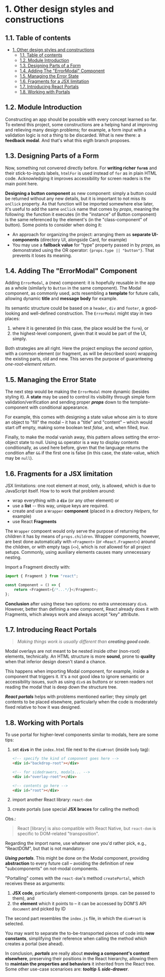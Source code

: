 # 1. Other design styles and constructions

## 1.1. Table of contents

- [1. Other design styles and constructions](#1-other-design-styles-and-constructions)
  - [1.1. Table of contents](#11-table-of-contents)
  - [1.2. Module Introduction](#12-module-introduction)
  - [1.3. Designing Parts of a Form](#13-designing-parts-of-a-form)
  - [1.4. Adding The "ErrorModal" Component](#14-adding-the-errormodal-component)
  - [1.5. Managing the Error State](#15-managing-the-error-state)
  - [1.6. Fragments for a JSX limitation](#16-fragments-for-a-jsx-limitation)
  - [1.7. Introducing React Portals](#17-introducing-react-portals)
  - [1.8. Working with Portals](#18-working-with-portals)

## 1.2. Module Introduction

Constructing an app should be possible with every concept learned so far. To extend this project, some constructions are a helping hand at improving and relieving many design problems; for example, a form input with a validation logic is not a thing to be discarded. What is new there: a **feedback modal**. And that's what this eigth branch proposes.

## 1.3. Designing Parts of a Form

Now, something not convered directly before. For **writing richer `form`s** and their stick-to-inputs labels, `htmlFor` is used instead of `for` as in plain HTML code. Acknowledging it improves accessibility for screen readers is the main point here.

**Designing a button component** as new component: simply a button could be returned without any new details, but it is important to not miss its `onClick` property. As that function will be imported somewhere else later, it's useful to add the same `onClick` name that comes by _props_, meaning the following: the function it executes (in the "instance" of Button component) is the same referenced by the element's (in the "class-component" of button). Some points to consider when doing it:

-   An approach for organizing the project: arranging them as **separate UI-components** (directory UI, alongside Card, for example)
-   You may use a **fallback value** for "type" property passed in by _props_, as demonstrated using the OR operator: `{props.type || "button"}`. That prevents it loses its meaning.

## 1.4. Adding The "ErrorModal" Component

Adding `ErrorModal`, a (new) component: it is hopefully reusable in the app as a whole (similarly to `Button` in the same component). The Modal component, as commonly used, acts resembling a **template** for future calls, allowing dynamic **title** and **message body** for example.

Its semantic structure could be based on a `header`, `div` and `footer`, a good-looking and well-defined construction. The `ErrorModal` might stay in two places:

1. where it is generated (in this case, the place would be the `form`), or
2. the highest-level component, given that it would be part of the UI, simply.

Both strategies are all right. Here the project employs the _second option_, with a common element (or fragment, as will be described soon) wrapping the existing parts, old and new. This serves the purpose of guaranteeing _one-root-element return_.

## 1.5. Managing the Error State

The next step would be making the `ErrorModal` more dynamic (besides styling it). A **state** may be used to control its visibility through simple form validation/verification and sending proper **_props_** down to the template-component with conditional appearance.

For example, this comes with designing a state value whose aim is to store an object to "fill" the modal – it has a "title" and "content" – which would start off empty, making some boolean test _false_, and, when filled, _true_.

Finally, to make the modal vanish away, this pattern allows setting the error-object state to null. Using `&&` operator is a way to display contents conditionally, as used here before, given that the language returns the condition after `&&` if the first one is false (in this case, the state-value, which may be `null`).

## 1.6. Fragments for a JSX limitation

JSX limitations: one root element at most, only, is allowed, which is due to JavaScript itself. How to to work that problem around:

-   wrap everything with a **`div`** (or any other element) or
-   use a **list** -- this way, unique keys are required.
-   create and use a `Wrapper` **component** (placed in a directory _Helpers_, for example)
-   use React **Fragments**

The `Wrapper` compoent would only serve the purpose of returning the children it has by means of `props.children`. Wrapper components, however, are best done automatically with `<Fragment>` (or `<React.Fragment>`) around the children, or with empty tags (`<>`), which is _not_ allowed for all project setups. Commonly, using auxiliary elements causes many unnecessary nesting.

Import a Fragment directly with:

```javascript
import { Fragment } from "react";

const Component = () => {
    return <Fragment>{/*...*/}</Fragment>;
};
```

**Conclusion** after using these two options: no extra unnecessary `div`s. However, better than defining a new component, React already does it with Fragments, which always work and always accept "key" attribute.

## 1.7. Introducing React Portals

> _Making things work is usually different than **creating good code**_.

Modal overlays are not meant to be nested inside other (non-root) elements, technically. An HTML structure is more **sound**, prone to **quality** when that inferior design doesn't stand a chance.

This happens when importing Modal component, for example, inside a component that triggers it. It's a not good idea to ignore semantic or accessibility issues, such as using `div`s as buttons or screen readers not reading the modal that is deep down the structure tree.

**_React portals_** helps with problems mentioned earlier; they simply get contents to be placed elsewhere, particularly when the code is moderately fixed relative to how it was designed.

## 1.8. Working with Portals

To use portal for higher-level components similar to modals, here are some tips:

1. set **`div`s** in the `index.html` file next to the `div#root` (inside `body` tag):

    ```html
    <!-- specify the kind of component goes here -->
    <div id="backdrop-root"></div>

    <!-- for sidedrawers, modals... -->
    <div id="overlay-root"></div>

    <!-- contents go here -->
    <div id="root"></div>
    ```

2. import another React library: `react-dom`
3. create portals (use special **JSX braces** for calling the method)

Obs.:

> React \[library\] is also compatible with React Native, but `react-dom` is specific to DOM-related "transposition".

Regarding the import name, use whatever one you'd rather pick, e.g., "ReactDOM", but that is not mandatory.

**_Using portals_**. This might be done on the Modal component, providing **abstraction** to every future call – avoiding the definition of new "subcomponents" on not-modal components.

"Portalling" comes with the `react-dom`'s method `createPortal`, which receives these as arguments:

1. **JSX code**, particularly element-components (props. can be passed to them), and
2. the **element** which it points to – it can be accessed by DOM'S API `document` and picked by ID

The second part resembles the `index.js` file, in which the `div#root` is selected.

You may want to separate the to-be-transported pieces of code into **new constants**, simplifying their reference when calling the method which creates a portal (see ahead).

In conclusion, _**portals**_ are really about **moving a component's content elsewhere**, preserving their positions in the React hierarchy, allowing them to **maintain the properties and behaviors** it inherited from the React tree. Some other use-case scenarioes are: **_tooltip_** & **_side-drawer_**.
